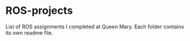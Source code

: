 # ROS-projects

List of ROS assignments I completed at Queen Mary. Each folder contains its own readme file.
